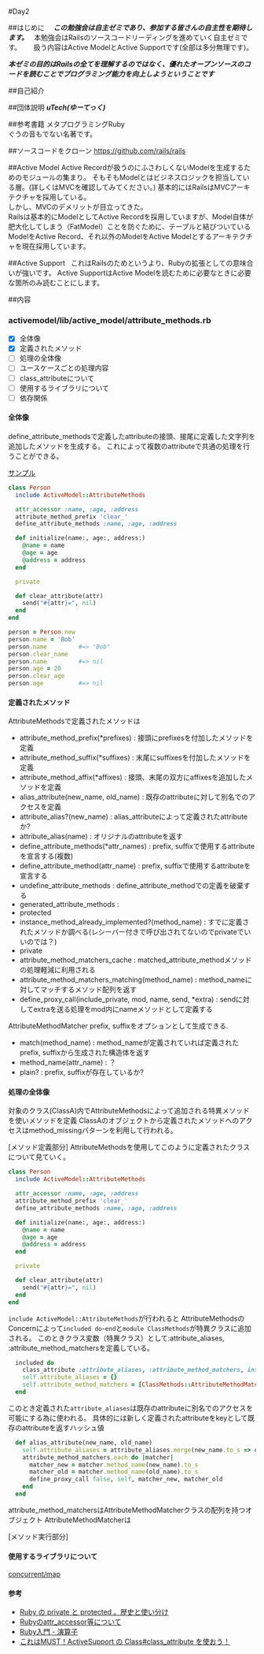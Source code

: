 #Day2

##はじめに　
***この勉強会は自主ゼミであり、参加する皆さんの自主性を期待します。***  
本勉強会はRailsのソースコードリーディングを進めていく自主ゼミです。　　
扱う内容はActive ModelとActive Supportです(全部は多分無理です)。　　

***本ゼミの目的はRailsの全てを理解するのではなく、優れたオープンソースのコードを読むことでプログラミング能力を向上しようということです***

##自己紹介

##団体説明
***uTech(ゆーてっく)***

##参考書籍
メタプログラミングRuby</br>
ぐうの音もでない名著です。

##ソースコードをクローン
https://github.com/rails/rails

##Active Model
Active Recordが扱うのにふさわしくないModelを生成するためのモジュールの集まり。
そもそもModelとはビジネスロジックを担当している層。(詳しくはMVCを確認してみてください。)
基本的にはRailsはMVCアーキテクチャを採用している。</br>
しかし、MVCのデメリットが目立ってきた。</br>
Railsは基本的にModelとしてActive Recordを採用していますが、Model自体が肥大化してしまう（FatModel）ことを防ぐために、テーブルと結びついているModelをActive Record、それ以外のModelをActive Modelとするアーキテクチャを現在採用しています。</br>

##Active Support  
これはRailsのためというより、Rubyの拡張としての意味合いが強いです。
Active SupportはActive Modelを読むために必要なときに必要な箇所のみ読むことにします。

##内容

### activemodel/lib/active_model/attribute_methods.rb
- [x] 全体像
- [x] 定義されたメソッド
- [ ] 処理の全体像
- [ ] ユースケースごとの処理内容
- [ ] class_attributeについて
- [ ] 使用するライブラリについて
- [ ] 依存関係

#### 全体像
define_attribute_methodsで定義したattributeの接頭、接尾に定義した文字列を追加したメソッドを生成する。
これによって複数のattributeで共通の処理を行うことができる。

[サンプル](http://qiita.com/pekepek/items/8eead2021024f70f08f8)

```ruby
class Person
  include ActiveModel::AttributeMethods

  attr_accessor :name, :age, :address
  attribute_method_prefix 'clear_'
  define_attribute_methods :name, :age, :address

  def initialize(name:, age:, address:)
    @name = name
    @age = age
    @address = address
  end

  private

  def clear_attribute(attr)
    send("#{attr}=", nil)
  end
end

person = Person.new
person.name = 'Bob'
person.name         #=> "Bob"
person.clear_name
person.name         #=> nil
person.age = 20
person.clear_age
person.age          #=> nil
```

#### 定義されたメソッド
AttributeMethodsで定義されたメソッドは

- attribute_method_prefix(*prefixes) : 接頭にprefixesを付加したメソッドを定義
- attribute_method_suffix(*suffixes) : 末尾にsuffixesを付加したメソッドを定義
- attribute_method_affix(*affixes) : 接頭、末尾の双方にaffixesを追加したメソッドを定義
- alias_attribute(new_name, old_name) : 既存のattributeに対して別名でのアクセスを定義
- attribute_alias?(new_name) : alias_attributeによって定義されたattributeか?
- attribute_alias(name) : オリジナルのattributeを返す
- define_attribute_methods(*attr_names) : prefix, suffixで使用するattributeを宣言する(複数)
- define_attribute_method(attr_name) : prefix, suffixで使用するattributeを宣言する
- undefine_attribute_methods : define_attribute_methodでの定義を破棄する
- generated_attribute_methods : 
- protected
- instance_method_already_implemented?(method_name) : すでに定義されたメソッドか調べる(レシーバー付きで呼び出されてないのでprivateでいいのでは？)
- private
- attribute_method_matchers_cache : matched_attribute_methodメソッドの処理軽減に利用される
- attribute_method_matchers_matching(method_name) : method_nameに対してマッチするメソッド配列を返す
- define_proxy_call(include_private, mod, name, send, *extra) : sendに対してextraを送る処理をmod内にnameメソッドとして定義する

AttributeMethodMatcher
prefix, suffixをオプションとして生成できる.

- match(method_name) : method_nameが定義されていれば定義されたprefix, suffixから生成された構造体を返す
- method_name(attr_name) : ？
- plain? : prefix, suffixが存在しているか?

#### 処理の全体像
対象のクラス(ClassA)内でAttributeMethodsによって追加される特異メソッドを使いメソッドを定義
ClassAのオブジェクトから定義されたメソッドへのアクセスはmethod_missingパターンを利用して行われる。

[メソッド定義部分]
AttributeMethodsを使用してこのように定義されたクラスについて見ていく。

```ruby
class Person
  include ActiveModel::AttributeMethods

  attr_accessor :name, :age, :address
  attribute_method_prefix 'clear_'
  define_attribute_methods :name, :age, :address

  def initialize(name:, age:, address:)
    @name = name
    @age = age
    @address = address
  end

  private

  def clear_attribute(attr)
    send("#{attr}=", nil)
  end
end
```

`include ActiveModel::AttributeMethods`が行われると
AttributeMethodsのConcernによって`included do~end`と`module ClassMethods`が特異クラスに追加される。
このときクラス変数（特異クラス）として:attribute_aliases, :attribute_method_matchersを定義している。

```ruby
  included do
    class_attribute :attribute_aliases, :attribute_method_matchers, instance_writer: false
    self.attribute_aliases = {}
    self.attribute_method_matchers = [ClassMethods::AttributeMethodMatcher.new]
  end
```

このとき定義された`attribute_aliases`は既存のattributeに別名でのアクセスを可能にする為に使われる。
具体的には新しく定義されたattributeをkeyとして既存のattributeを返すハッシュ値

```ruby
  def alias_attribute(new_name, old_name)
    self.attribute_aliases = attribute_aliases.merge(new_name.to_s => old_name.to_s)
    attribute_method_matchers.each do |matcher|
      matcher_new = matcher.method_name(new_name).to_s
      matcher_old = matcher.method_name(old_name).to_s
      define_proxy_call false, self, matcher_new, matcher_old
    end
  end
```

attribute_method_matchersはAttributeMethodMatcherクラスの配列を持つオブジェクト
AttributeMethodMatcherは

[メソッド実行部分]

#### 使用するライブラリについて
[concurrent/map](https://github.com/ruby-concurrency/concurrent-ruby/blob/master/lib/concurrent/map.rb)


#### 参考
- [Ruby の private と protected 。歴史と使い分け](http://qiita.com/tbpgr/items/6f1c0c7b77218f74c63e)
- [Rubyのattr_accessor等について](http://qiita.com/jordi/items/7baeb83788c7a8f2070d) 
- [Ruby入門 - 演算子](http://www.tohoho-web.com/ruby/operators.html)
- [これはMUST！ActiveSupport の Class#class_attribute を使おう！](http://qiita.com/cuzic/items/ffd115f1e17458020b1b)